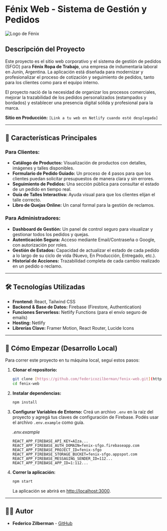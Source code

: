 # Fénix Web - Sistema de Gestión y Pedidos

![Logo de Fénix](httpshttps://st5.depositphotos.com/1020070/65598/v/600/depositphotos_655984974-stock-illustration-phoenix-bird-icon-firebird-fire.jpg)

## Descripción del Proyecto

Este proyecto es el sitio web corporativo y el sistema de gestión de pedidos (SFGO) para **Fénix Ropa de Trabajo**, una empresa de indumentaria laboral en Junín, Argentina. La aplicación está diseñada para modernizar y profesionalizar el proceso de cotización y seguimiento de pedidos, tanto para los clientes como para el equipo interno.

El proyecto nació de la necesidad de organizar los procesos comerciales, mejorar la trazabilidad de los pedidos personalizados (estampados y bordados) y establecer una presencia digital sólida y profesional para la marca.

**Sitio en Producción:** `[Link a tu web en Netlify cuando esté desplegada]`

---

## 🚀 Características Principales

### Para Clientes:
* **Catálogo de Productos:** Visualización de productos con detalles, imágenes y talles disponibles.
* **Formulario de Pedido Guiado:** Un proceso de 4 pasos para que los clientes puedan solicitar presupuestos de manera clara y sin errores.
* **Seguimiento de Pedidos:** Una sección pública para consultar el estado de un pedido en tiempo real.
* **Guía de Talles Interactiva:** Ayuda visual para que los clientes elijan el talle correcto.
* **Libro de Quejas Online:** Un canal formal para la gestión de reclamos.

### Para Administradores:
* **Dashboard de Gestión:** Un panel de control seguro para visualizar y gestionar todos los pedidos y quejas.
* **Autenticación Segura:** Acceso mediante Email/Contraseña o Google, con autorización por roles.
* **Gestión de Estados:** Capacidad de actualizar el estado de cada pedido a lo largo de su ciclo de vida (Nuevo, En Producción, Entregado, etc.).
* **Historial de Acciones:** Trazabilidad completa de cada cambio realizado en un pedido o reclamo.

---

## 🛠️ Tecnologías Utilizadas

* **Frontend:** React, Tailwind CSS
* **Backend & Base de Datos:** Firebase (Firestore, Authentication)
* **Funciones Serverless:** Netlify Functions (para el envío seguro de emails)
* **Hosting:** Netlify
* **Librerías Clave:** Framer Motion, React Router, Lucide Icons

---

## 🏁 Cómo Empezar (Desarrollo Local)

Para correr este proyecto en tu máquina local, seguí estos pasos:

1.  **Clonar el repositorio:**
    ```bash
    git clone [https://github.com/federicozilberman/fenix-web.git](https://github.com/federicozilberman/fenix-web.git)
    cd fenix-web
    ```

2.  **Instalar dependencias:**
    ```bash
    npm install
    ```

3.  **Configurar Variables de Entorno:**
    Creá un archivo `.env` en la raíz del proyecto y agregá tus claves de configuración de Firebase. Podés usar el archivo `.env.example` como guía.

    *.env.example*
    ```
    REACT_APP_FIREBASE_API_KEY=AIza...
    REACT_APP_FIREBASE_AUTH_DOMAIN=fenix-sfgo.firebaseapp.com
    REACT_APP_FIREBASE_PROJECT_ID=fenix-sfgo
    REACT_APP_FIREBASE_STORAGE_BUCKET=fenix-sfgo.appspot.com
    REACT_APP_FIREBASE_MESSAGING_SENDER_ID=112...
    REACT_APP_FIREBASE_APP_ID=1:112...
    ```

4.  **Correr la aplicación:**
    ```bash
    npm start
    ```
    La aplicación se abrirá en [http://localhost:3000](http://localhost:3000).

---

## 👨‍💻 Autor

* **Federico Zilberman** - [GitHub](https://github.com/federicozilberman)
